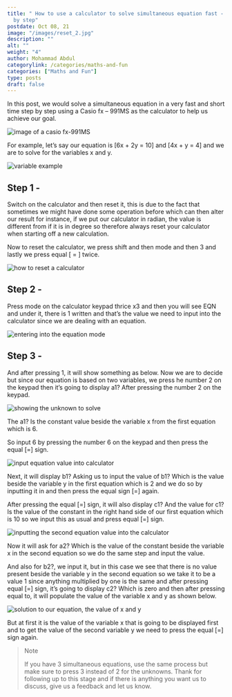 ```yaml
---
title: " How to use a calculator to solve simultaneous equation fast - step
  by step"
postdate: Oct 08, 21
image: "/images/reset_2.jpg"
description: ""
alt: ""
weight: "4"
author: Mohammad Abdul
categorylink: /categories/maths-and-fun
categories: ["Maths and Fun"]
type: posts
draft: false
---
```


<div class="content">
<p>
In this post, we would solve a simultaneous equation in a very fast
and short time step by step using a Casio fx – 991MS as the
calculator to help us achieve our goal.
</p>
<img src="/images/casio_2.jpg" alt="image of a casio fx-991MS" />
<p>
For example, let’s say our equation is [6x + 2y = 10] and [4x + y =
4] and we are to solve for the variables x and y.
</p>
<img src="/images/vara1a2_5.jpg" alt="variable example" />
<h2>Step 1 -</h2>
<p>
Switch on the calculator and then reset it, this is due to the fact
that sometimes we might have done some operation before which can
then alter our result for instance, if we put our calculator in
radian, the value is different from if it is in degree so therefore
always reset your calculator when starting off a new calculation.
</p>

<p>
Now to reset the calculator, we press
<span class="text-emphasis">shift</span> and then
<span class="text-emphasis">mode</span> and then
<span class="text-emphasis">3</span> and lastly we press
<span class="text-emphasis">equal [ = ]</span> twice.
</p>
<img src="/images/reset_2.jpg" alt="how to reset a calculator" />
<h2>Step 2 -</h2>
<p>
Press <span class="text-emphasis">mode</span> on the calculator
keypad <span class="text-emphasis">thrice x3</span> and then you
will see <span class="text-emphasis">EQN</span> and under it, there
is <span class="text-emphasis">1</span> written and that’s the value
we need to input into the calculator since we are dealing with an
equation.
</p>
<img src="/images/modex3_1.jpg" alt="entering into the equation mode" />
<h2>Step 3 -</h2>
<p>
And after pressing <span class="text-emphasis">1</span>, it will
show something as below. Now we are to decide but since our equation
is based on two variables, we press he number
<span class="text-emphasis">2 </span> on the keypad then it’s going
to display <span class="text-emphasis">a1?</span> After pressing the
number 2 on the keypad.
</p>
<img src="/images/unknown_4.jpg" alt="showing the unknown to solve" />
<p>
The a1? Is the constant value beside the variable
<span class="text-emphasis">x</span> from the first equation which
is <span class="text-emphasis">6</span>.
</p>

<p>
So input 6 by pressing the number 6 on the keypad and then press
the equal <span class="text-emphasis">[=]</span>
sign.
</p>
<img src="/images/vara1a2_4 (2).jpg" alt="input equation value into calculator" />
<p>
Next, it will display <span class="text-emphasis">b1?</span> Asking
us to input the value of b1? Which is the value beside the variable
<span class="text-emphasis">y</span> in the first equation which is
<span class="text-emphasis">2</span> and we do so by inputting it in
and then press the equal sign
<span class="text-emphasis">[=]</span> again.
</p>
<p>
After pressing the equal
<span class="text-emphasis">[=]</span> sign, it will also display
<span class="text-emphasis">c1?</span> And the value for c1? Is the
value of the constant in the right hand side of our first equation
which is <span class="text-emphasis">10</span> so we input this as
usual and press equal <span class="text-emphasis">[=]</span> sign.
</p>
<img src="/images/vara1a2_3 (1).jpg" alt="inputting the second equation value into the calculator" />
<p>
Now it will ask for <span class="text-emphasis">a2?</span> Which is
the value of the constant beside the variable
<span class="text-emphasis">x</span> in the second equation so we do
the same step and input the value.
</p>
<p>
And also for <span class="text-emphasis">b2?</span>, we input it,
but in this case we see that there is no value present beside the
variable <span class="text-emphasis">y</span> in the second equation
so we take it to be a value
<span class="text-emphasis">1</span> since anything multiplied by
one is the same and after pressing equal
<span class="text-emphasis">[=]</span> sign, it’s going to display
<span class="text-emphasis">c2?</span> Which is zero and then after
pressing equal to, it will populate the value of the variable
<span class="text-emphasis">x and y</span> as shown below.
</p>
<img src="/images/Adobe Scan Aug 31, 2021_1.jpg" alt="solution to our equation, the value of x and y" />
<p>
But at first it is the value of the variable
<span class="text-emphasis">x</span> that is going to be displayed
first and to get the value of the second variable
<span class="text-emphasis">y</span> we need to press the equal
<span class="text-emphasis">[=]</span>
sign again.
</p>
<blockquote class="blockquote">
<p class="little-nugget">Note</p>
<p class="quote-text">
If you have 3 simultaneous equations, use the same process but
make sure to press 3 instead of 2 for the unknowns. Thank for
following up to this stage and if there is anything you want us to
discuss, give us a feedback and let us know.
</p>
</blockquote>
<br>
<br>
</div>

